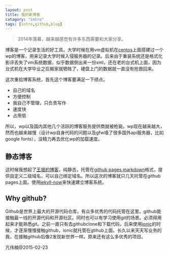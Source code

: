 ```yaml
---
layout: post
title: 我的新博客
catagory: "intro"
tags: [intro,github,blog]
---
```


>2014年落幕，越来越感觉有许多东西需要和大家分享。

博客是一个记录生活的好工具。大学时候在用vm虚拟机在[centos](http://www.centos.org "centos")上面搭建过一个wp的博客，用来记录大学时候入侵服务器的记录。后来由于重装系统还是格式化影评丢失了vm系统数据，似乎数据倒出来一份xml，还在老的台式机上面，因为台式机在大学毕业之后搬家就牺牲了，硬盘上门的数据就一直没有抢救回来。

这次重拾博客系统，首先这个博客要满足一下绩点。

+ 自己的域名
+ 方便控制
+ 我自己不管理，只负责写作
+ 速度快
+ 占用低

所以，wp以及国内其他几个活跃的博客服务提供商就被枪毙。wp现在越来越大，然而也越来越慢（设计wp自身代码的问题以及gfw墙了很多国外api服务器，比如google fonts），没精力再去优化wp的加载速度。

静态博客
---

这时候我想起了[王垠的博客](wwww.yinwang.org)，纯静态，托管在[github pages](https://pages.github.com),[markdown](http://wowubuntu.com/markdown/ "一种优秀的书写格式")格式，提供自定义二级域名，可以自己绑定域名。所以这次的博客就只几天托管在github pages上面。使用[jekyll-now](https://github.com/barryclark/jekyll-now "jekyll-now")来快速建立博客系统。

Why github?
---

Github是世界上最大的开源代码仓库，有众多优秀的代码托管在这里，github能接触最一线的开源代码和开源社区。同时也可以有学习使用git的场景。必须得用起来才能熟悉git。之前一直只有去githubclone和下载代码，后来使用[ionic](http://ionic.io)的时候，才逐渐慢慢接触github，ionic就托管在gtihub上面。长久以来天天写业务的我，在接触github后像2发现新世界一样。原来还有这么多优秀的项目。



亢伟楠@2015-02-23